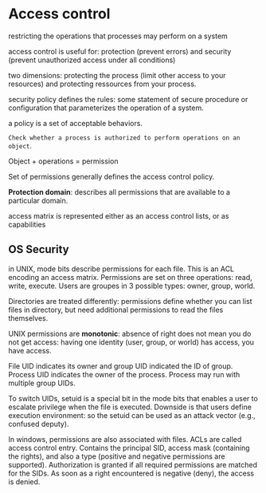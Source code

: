 # Access control

restricting the operations that 
processes may perform on a system

access control is useful for: 
protection (prevent errors) and 
security (prevent unauthorized 
access under all conditions)

two dimensions: protecting the 
process (limit other access to 
your resources) and protecting
ressources from your process. 

security policy defines the rules: some
statement of secure procedure or configuration
that parameterizes the operation of a system.

a policy is a set of acceptable
behaviors. 

`Check whether a process is authorized to
perform operations on an object`.

Object + operations = permission

Set of permissions generally defines the
access control policy. 

**Protection domain**: describes all permissions
that are available to a particular domain. 

access matrix is represented either
as an access control lists, or as 
capabilities

## OS Security

in UNIX, mode bits describe permissions for each file.
This is an ACL encoding an access matrix. Permissions 
are set on three operations: read, write, execute. 
Users are groupes in 3 possible types: owner, group,
world.

Directories are treated differently: permissions define
whether you can list files in directory, but need
additional permissions to read the files themselves.

UNIX permissions are **monotonic**: absence of right
does not mean you do not get access: having one
identity (user, group, or world) has access, you 
have access.

File UID indicates its owner and group UID indicated 
the ID of group.  Process UID indicates the 
owner of the process. Process may run with multiple
group UIDs.

To switch UIDs, setuid is a special bit in the mode 
bits that enables a user to escalate privilege when 
the file is executed. Downside is that users define
execution environment: so the setuid can be used as 
an attack vector (e.g., confused deputy). 

In windows, permissions are also associated with files. 
ACLs are called access control entry. Contains the 
principal SID, access mask (containing the rights), 
and also a type (positive and negative permissions are 
supported). Authorization is granted if all required
permissions are matched for the SIDs. As soon as a right encountered
is negative (deny), the access is denied. 



